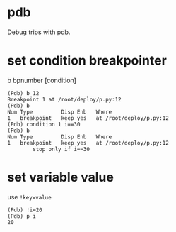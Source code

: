 pdb
============================
Debug trips with pdb.

# set condition breakpointer
b bpnumber [condition]
```
(Pdb) b 12
Breakpoint 1 at /root/deploy/p.py:12
(Pdb) b
Num Type         Disp Enb   Where
1   breakpoint   keep yes   at /root/deploy/p.py:12
(Pdb) condition 1 i==30
(Pdb) b
Num Type         Disp Enb   Where
1   breakpoint   keep yes   at /root/deploy/p.py:12
        stop only if i==30
```

# set variable value
use `!key=value`
```
(Pdb) !i=20 
(Pdb) p i
20
```
